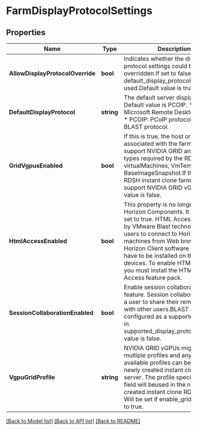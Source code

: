 # FarmDisplayProtocolSettings

## Properties

Name | Type | Description | Notes
------------ | ------------- | ------------- | -------------
**AllowDisplayProtocolOverride** | **bool** | Indicates whether the display protocol settings could be overridden.If set to false, then default_display_protocol is used.Default value is true. | 
**DefaultDisplayProtocol** | **string** | The default server display protocol. Default value is PCOIP. * RDP: Microsoft Remote Desktop Protocol. * PCOIP: PCoIP protocol. * BLAST: BLAST protocol. | 
**GridVgpusEnabled** | **bool** | If this is true, the host or cluster associated with the farm must support NVIDIA GRID andvGPU types required by the RDSH desktop virtualMachines, VmTemplate, or BaseImageSnapshot.If this is false, RDSH instant clone farm must not support NVIDIA GRID vGPUs.Default value is false. | [optional] 
**HtmlAccessEnabled** | **bool** | This property is no longer in use for Horizon Components. It is always set to true. HTML Access, enabled by VMware Blast technology, allows users to connect to Horizon machines from Web browsers. Horizon Client software does not have to be installed on the client devices. To enable HTML Access, you must install the HTML Machine Access feature pack. | 
**SessionCollaborationEnabled** | **bool** | Enable session collaboration feature. Session collaborationallows a user to share their remote session with other users.BLAST must be configured as a supported protocol in supported_display_protocols.Default value is false. | 
**VgpuGridProfile** | **string** | NVIDIA GRID vGPUs might have multiple profiles and any one of the available profiles can beapplied to newly created instant clone RDSH server. The profile specified in this field will beused in the newly created instant clone RDSH server. Will be set if enable_grid_vgpus set to true. | [optional] 

[[Back to Model list]](../README.md#documentation-for-models) [[Back to API list]](../README.md#documentation-for-api-endpoints) [[Back to README]](../README.md)


